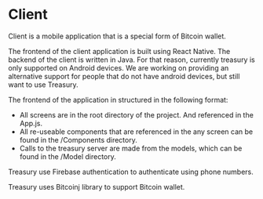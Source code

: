 # Client

Client is a mobile application that is a special form of Bitcoin wallet.

The frontend of the client application is built using React Native. The backend of the client is written in Java.
For that reason, currently treasury is only supported on Android devices. We are working on providing an alternative
support for people that do not have android devices, but still want to use Treasury.

The frontend of the application in structured in the following format:
* All screens are in the root directory of the project. And referenced in the App.js.
* All re-useable components that are referenced in the any screen can be found in the /Components directory.
* Calls to the treasury server are made from the models, which can be found in the /Model directory.

Treasury use Firebase authentication to authenticate using phone numbers.

Treasury uses Bitcoinj library to support Bitcoin wallet.
